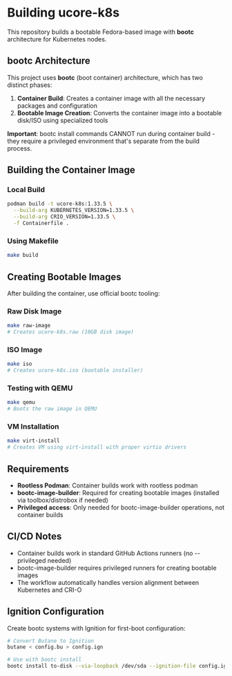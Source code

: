 # Building ucore-k8s

This repository builds a bootable Fedora-based image with **bootc** architecture for Kubernetes nodes.

## bootc Architecture

This project uses **bootc** (boot container) architecture, which has two distinct phases:

1. **Container Build**: Creates a container image with all the necessary packages and configuration
2. **Bootable Image Creation**: Converts the container image into a bootable disk/ISO using specialized tools

**Important**: bootc install commands CANNOT run during container build - they require a privileged environment that's separate from the build process.

## Building the Container Image

### Local Build
```bash
podman build -t ucore-k8s:1.33.5 \
  --build-arg KUBERNETES_VERSION=1.33.5 \
  --build-arg CRIO_VERSION=1.33.5 \
  -f Containerfile .
```

### Using Makefile
```bash
make build
```

## Creating Bootable Images

After building the container, use official bootc tooling:

### Raw Disk Image
```bash
make raw-image
# Creates ucore-k8s.raw (10GB disk image)
```

### ISO Image  
```bash
make iso
# Creates ucore-k8s.iso (bootable installer)
```

### Testing with QEMU
```bash
make qemu
# Boots the raw image in QEMU
```

### VM Installation
```bash
make virt-install
# Creates VM using virt-install with proper virtio drivers
```

## Requirements

- **Rootless Podman**: Container builds work with rootless podman
- **bootc-image-builder**: Required for creating bootable images (installed via toolbox/distrobox if needed)
- **Privileged access**: Only needed for bootc-image-builder operations, not container builds

## CI/CD Notes

- Container builds work in standard GitHub Actions runners (no --privileged needed)
- bootc-image-builder requires privileged runners for creating bootable images
- The workflow automatically handles version alignment between Kubernetes and CRI-O

## Ignition Configuration

Create bootc systems with Ignition for first-boot configuration:

```bash
# Convert Butane to Ignition
butane < config.bu > config.ign

# Use with bootc install
bootc install to-disk --via-loopback /dev/sda --ignition-file config.ign
```
